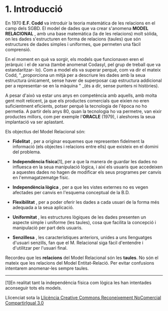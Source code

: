 # 1\. Introducció



En 1970 **E.F. Codd** va introduir la teoria matemàtica de les relacions en el
camp dels SGBD. El model de dades que va crear s'anomena **MODEL RELACIONAL**
, amb una base matemàtica (la de les relacions) molt sòlida, on les dades
s'estructuren en forma de relacions (taules) que són estructures de dades
simples i uniformes, que permeten una fàcil comprensió.

En el moment en què va sorgir, els models que funcionaven eren el jeràrquic i
el de xarxa (també anomenat Codasyl, pel grup de treball que va estandaritzar-
lo). Com a model els va superar perquè, com va dir el mateix Codd,
"_proporciona un mitjà per a descriure les dades amb la seua estructura
únicament, sense haver de superposar cap estructura addicional per a
representar-se en la màquina " _(és a dir, sense punters ni històries).

A pesar d'això va estar uns anys en competència amb aquells, amb molta gent
molt reticent, ja que els productes comercials que eixien no eren
suficientment eficients, potser perquè la tecnologia de l'època no ho
permetia. A partir dels anys 80, quan la tecnologia ho va permetre, van eixir
productes millors, com per exemple l'**ORACLE** (1979), i aleshores la seua
implantació va ser aplastant.

Els objectius del Model Relacional són:

  * **Fidelitat** , per a originar esquemes que representen fidelment la informació (els objectes i relacions entre ells) que existeix en el domini del problema.
  

  * **Independència física**[1], per a que la manera de guardar les dades no influesca en la seua manipulació lògica, i així els usuaris que accedeixen a aquestes dades no hagen de modificar els seus programes per canvis en l'emmagatzematge físic.
  

  * **Independència lògica** , per a que les vistes externes no es vegen afectades per canvis en l'esquema conceptual de la B.D.
  

  * **Flexibilitat** , per a poder oferir les dades a cada usuari de la forma més adequada a la seua aplicació.
  

  * **Uniformitat** , les estructures lògiques de les dades presenten un aspecte simple i uniforme (les taules), cosa que facilita la concepció i manipulació per part dels usuaris.
  

  * **Senzillesa** , les característiques anteriors, unides a uns llenguatges d'usuari senzills, fan que el M. Relacional siga fàcil d'entendre i d'utilitzar per l'usuari final.

Recordeu que les **relacions** del Model Relacional són les **taules**. No són
el mateix que les relacions del Model Entitat-Relació. Per evitar confusions
intentarem anomenar-les sempre taules.  

* * *

[1]En realitat tant la independència física com lògica les han intentades aconseguir tots els
models.


Llicenciat sota la  [Llicència Creative Commons Reconeixement NoComercial
CompartirIgual 3.0](http://creativecommons.org/licenses/by-nc-sa/3.0/)


